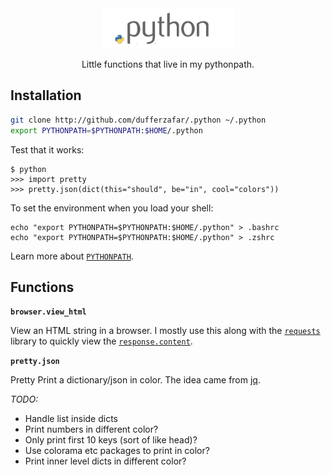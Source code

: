 
<div align="center">
 <img src="logo.png" width="211" height="64">
  <p>Little functions that live in my pythonpath.</p>
</div>


## Installation

```bash
git clone http://github.com/dufferzafar/.python ~/.python
export PYTHONPATH=$PYTHONPATH:$HOME/.python
```

Test that it works:

```
$ python
>>> import pretty
>>> pretty.json(dict(this="should", be="in", cool="colors"))
```

To set the environment when you load your shell:

```
echo "export PYTHONPATH=$PYTHONPATH:$HOME/.python" > .bashrc
echo "export PYTHONPATH=$PYTHONPATH:$HOME/.python" > .zshrc
```

Learn more about [`PYTHONPATH`](https://docs.python.org/2/using/cmdline.html#environment-variables).

## Functions

<!--
* [Browser Related](#browser)
* [Pretty Printing](#pretty)

### <a name="browser"></a>Browser Related
-->

**`browser.view_html`**

View an HTML string in a browser. I mostly use this along with the [`requests`](http://docs.python-requests.org/en/latest/) library to quickly view the [`response.content`](http://docs.python-requests.org/en/latest/api/#requests.Response.content).

<!-- ### <a name="pretty"></a>Pretty Printing -->

**`pretty.json`**

Pretty Print a dictionary/json in color. The idea came from [jq](http://stedolan.github.io/jq/).

_TODO:_

* Handle list inside dicts
* Print numbers in different color?
* Only print first 10 keys (sort of like head)?
* Use colorama etc packages to print in color?
* Print inner level dicts in different color?
